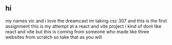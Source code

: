 ## hi
my names vic and i love the dreamcast
im taking csc 307 and this is the first assignment
this is my attempt at a react and vite project
i kind of dont like react and vite but this is coming from someone who made like three websites from scratch so take that as you will
